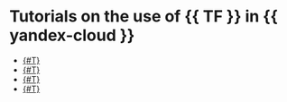 # Tutorials on the use of {{ TF }} in {{ yandex-cloud }}

* [{#T}](./terraform-data-sources.md)
* [{#T}](./terraform-modules.md)
* [{#T}](./terraform-state-lock.md)
* [{#T}](./terraform-state-storage.md)
